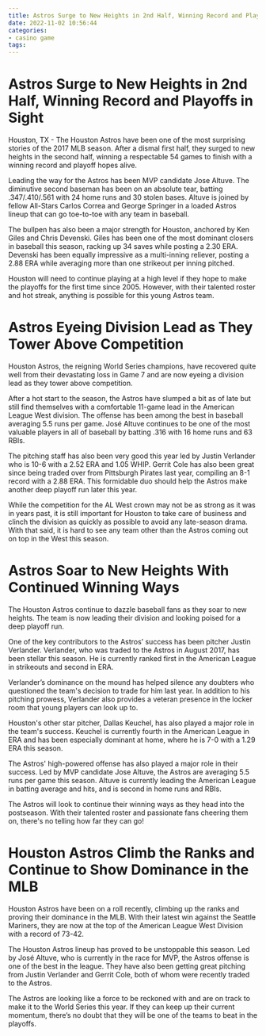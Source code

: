 ```yaml
---
title: Astros Surge to New Heights in 2nd Half, Winning Record and Playoffs in Sight
date: 2022-11-02 10:56:44
categories:
- casino game
tags:
---
```



#  Astros Surge to New Heights in 2nd Half, Winning Record and Playoffs in Sight

Houston, TX - The Houston Astros have been one of the most surprising stories of the 2017 MLB season. After a dismal first half, they surged to new heights in the second half, winning a respectable 54 games to finish with a winning record and playoff hopes alive.

Leading the way for the Astros has been MVP candidate Jose Altuve. The diminutive second baseman has been on an absolute tear, batting .347/.410/.561 with 24 home runs and 30 stolen bases. Altuve is joined by fellow All-Stars Carlos Correa and George Springer in a loaded Astros lineup that can go toe-to-toe with any team in baseball.

The bullpen has also been a major strength for Houston, anchored by Ken Giles and Chris Devenski. Giles has been one of the most dominant closers in baseball this season, racking up 34 saves while posting a 2.30 ERA. Devenski has been equally impressive as a multi-inning reliever, posting a 2.88 ERA while averaging more than one strikeout per inning pitched.

Houston will need to continue playing at a high level if they hope to make the playoffs for the first time since 2005. However, with their talented roster and hot streak, anything is possible for this young Astros team.

#  Astros Eyeing Division Lead as They Tower Above Competition

Houston Astros, the reigning World Series champions, have recovered quite well from their devastating loss in Game 7 and are now eyeing a division lead as they tower above competition.

After a hot start to the season, the Astros have slumped a bit as of late but still find themselves with a comfortable 11-game lead in the American League West division. The offense has been among the best in baseball averaging 5.5 runs per game. José Altuve continues to be one of the most valuable players in all of baseball by batting .316 with 16 home runs and 63 RBIs.

The pitching staff has also been very good this year led by Justin Verlander who is 10-6 with a 2.52 ERA and 1.05 WHIP. Gerrit Cole has also been great since being traded over from Pittsburgh Pirates last year, compiling an 8-1 record with a 2.88 ERA. This formidable duo should help the Astros make another deep playoff run later this year.

While the competition for the AL West crown may not be as strong as it was in years past, it is still important for Houston to take care of business and clinch the division as quickly as possible to avoid any late-season drama. With that said, it is hard to see any team other than the Astros coming out on top in the West this season.

#  Astros Soar to New Heights With Continued Winning Ways

The Houston Astros continue to dazzle baseball fans as they soar to new heights. The team is now leading their division and looking poised for a deep playoff run.

One of the key contributors to the Astros’ success has been pitcher Justin Verlander. Verlander, who was traded to the Astros in August 2017, has been stellar this season. He is currently ranked first in the American League in strikeouts and second in ERA.

Verlander’s dominance on the mound has helped silence any doubters who questioned the team's decision to trade for him last year. In addition to his pitching prowess, Verlander also provides a veteran presence in the locker room that young players can look up to.

Houston's other star pitcher, Dallas Keuchel, has also played a major role in the team's success. Keuchel is currently fourth in the American League in ERA and has been especially dominant at home, where he is 7-0 with a 1.29 ERA this season.

The Astros' high-powered offense has also played a major role in their success. Led by MVP candidate Jose Altuve, the Astros are averaging 5.5 runs per game this season. Altuve is currently leading the American League in batting average and hits, and is second in home runs and RBIs.

The Astros will look to continue their winning ways as they head into the postseason. With their talented roster and passionate fans cheering them on, there's no telling how far they can go!

#  Houston Astros Climb the Ranks and Continue to Show Dominance in the MLB

Houston Astros have been on a roll recently, climbing up the ranks and proving their dominance in the MLB. With their latest win against the Seattle Mariners, they are now at the top of the American League West Division with a record of 73-42.

The Houston Astros lineup has proved to be unstoppable this season. Led by José Altuve, who is currently in the race for MVP, the Astros offense is one of the best in the league. They have also been getting great pitching from Justin Verlander and Gerrit Cole, both of whom were recently traded to the Astros.

The Astros are looking like a force to be reckoned with and are on track to make it to the World Series this year. If they can keep up their current momentum, there’s no doubt that they will be one of the teams to beat in the playoffs.